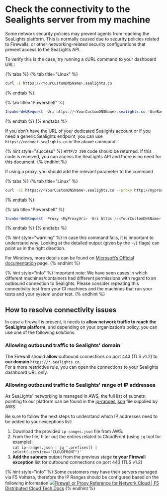 # Check the connectivity to the Sealights server from my machine

Some network security policies may prevent agents from reaching the SeaLights platform. This is normally caused due to security policies related to Firewalls, or other networking-related security configurations that prevent access to the SeaLights API.

To verify this is the case, try running a cURL command to your dashboard URL:

{% tabs %}
{% tab title="Linux" %}
```bash
curl -I https://<YourCustomDNSName>.sealights.co
```
{% endtab %}

{% tab title="Powershell" %}
```powershell
Invoke-WebRequest -Uri https://<YourCustomDNSName>.sealights.co -UseBasicParsing | Select-Object StatusCode,StatusDescription
```
{% endtab %}
{% endtabs %}

If you don't have the URL of your dedicated Sealights account or if you need a generic Sealights endpoint, you can use `https://connect.sealights.co` in the above command.

{% hint style="success" %}
`HTTP/2 200` code should be returned. If this code is received, you can access the SeaLights API and there is no need for this document.
{% endhint %}

If using a proxy, you should add the relevant parameter to the command

{% tabs %}
{% tab title="Linux" %}
```bash
curl -vI https://<YourCustomDNSName>.sealights.co --proxy http://myproxy.mycompany.int
```
{% endtab %}

{% tab title="Powershell" %}
```powershell
Invoke-WebRequest -Proxy <MyProxyUri> -Uri https://<YourCustomDNSName>.sealights.co -UseBasicParsing | Select-Object StatusCode,StatusDescription
```
{% endtab %}
{% endtabs %}

{% hint style="warning" %}
In case this command fails, it is important to understand why. Looking at the detailed output (given by the `-vI` flags) can point us in the right direction.

For Windows, more details can be found on [Microsoft’s Official documentation](https://docs.microsoft.com/en-us/powershell/module/microsoft.powershell.utility/invoke-webrequest) page.
{% endhint %}

{% hint style="info" %}
Important note: We have seen cases in which different machines/containers had different permissions with regard to an outbound connection to Sealights. Please consider repeating this connectivity test from your CI machines and the machines that run your tests and your system under test.
{% endhint %}

## How to resolve connectivity issues&#x20;

In case a firewall is present, it needs to **allow network traffic to reach the SeaLights platform,** and depending on your organization’s policy, you can use one of the following solutions.

### Allowing outbound traffic to Sealights' domain <a href="#allow-outbound-traffic-to-sealights-domain" id="allow-outbound-traffic-to-sealights-domain"></a>

The Firewall should **allow** outbound connections on port 443 (TLS v1.2) to **our domain** `https://*.sealights.co`.\
For a more restrictive rule, you can open the connections to your Sealights dashboard URL only.

### Allowing outbound traffic to Sealights' range of IP addresses <a href="#allow-outbound-traffic-to-sealights-range-of-ip-addresses" id="allow-outbound-traffic-to-sealights-range-of-ip-addresses"></a>

As SeaLights' networking is managed in AWS, the full list of subnets pointing to our platform can be found in the [ip-ranges.json](https://ip-ranges.amazonaws.com/ip-ranges.json) file supplied by AWS.

Be sure to follow the next steps to understand which IP addresses need to be added to your exceptions list:

1. Download the provided `ip-ranges.json` file from AWS.
2. From the file, filter out the entries related to CloudFront (using `jq` tool for example): \
   `cat ip-ranges.json | jq '.prefixes[] | select(.service=="CLOUDFRONT")'`
3. **Add the subnets** output from the previous stage **to your Firewall exception** list for outbound connections on port 443 (TLS v1.2)

{% hint style="info" %}
Some customers may have their servers managed via F5 Volterra, therefore the IP Ranges should be configured based on the following information [![](https://docs.cloud.f5.com/docs/favicon-32x32.png)Firewall or Proxy Reference for Network Cloud | F5 Distributed Cloud Tech Docs](https://docs.cloud.f5.com/docs/reference/network-cloud-ref)
{% endhint %}
